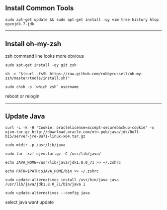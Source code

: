 
## Install Common Tools
``sudo apt-get update && sudo apt-get install -qy vim tree history htop openjdk-7-jdk ``

---
## Install oh-my-zsh
zsh command line looks more obvious

`` sudo apt-get install -qy git zsh  `` 

``sh -c "$(curl -fsSL https://raw.github.com/robbyrussell/oh-my-zsh/master/tools/install.sh)"``  


`` sudo chsh -s `which zsh` username ``

reboot or relogin 

---
## Update Java

`` curl -L -k -H "Cookie: oraclelicense=accept-securebackup-cookie" -o ojvm.tar.gz http://download.oracle.com/otn-pub/java/jdk/8u71-b15/server-jre-8u71-linux-x64.tar.gz `` 

`` sudo mkdir -p /usr/lib/java ``

`` sudo tar -xzf ojvm.tar.gz -C /usr/lib/java/ ``
     
`` echo JAVA_HOME=/usr/lib/java/jdk1.8.0_71 >> ~/.zshrc ``

`` echo PATH=$PATH:$JAVA_HOME/bin >> ~/.zshrc ``

`` sudo update-alternatives install /usr/bin/java java /usr/lib/java/jdk1.8.0_71/bin/java 1 ``

`` sudo update-alternatives --config java ``

select java want update



